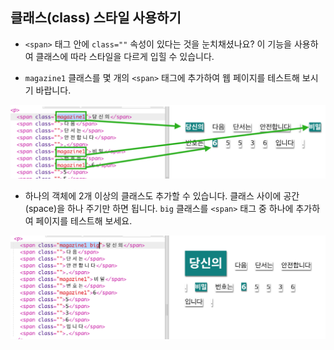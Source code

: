 ## 클래스(class) 스타일 사용하기

+ `<span>` 태그 안에 `class=""` 속성이 있다는 것을 눈치채셨나요? 이 기능을 사용하여 클래스에 따라 스타일을 다르게 입힐 수 있습니다.

+ `magazine1` 클래스를 몇 개의 `<span>` 태그에 추가하여 웹 페이지를 테스트해 보시기 바랍니다.

![스크린샷](images/letter-magazine1.png)

+ 하나의 객체에 2개 이상의 클래스도 추가할 수 있습니다. 클래스 사이에 공간(space)을 하나 주기만 하면 됩니다. `big` 클래스를 `<span>` 태그 중 하나에 추가하여 페이지를 테스트해 보세요. 

![스크린샷](images/letter-big.png)
